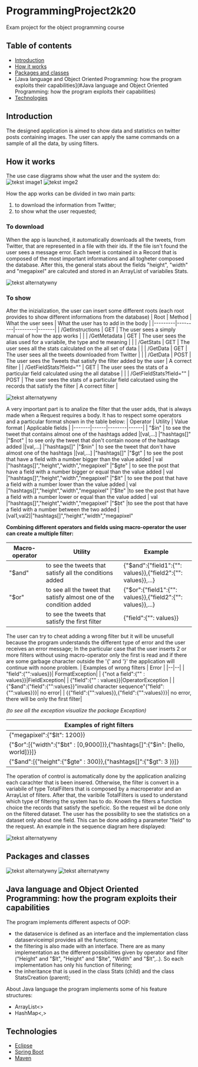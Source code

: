 # ProgrammingProject2k20
Exam project for the object programming course

## Table of contents
* [Introduction](#Introduction)
* [How it works](#How-it-works)
* [Packages and classes](#Packagesandclasses)
* [Java language and Object Oriented Programming: how the program exploits their capabilities](#Java language and Object Oriented Programming: how the program exploits their capabilities)
* [Technologies](#Technologies)


## Introduction
The designed application is aimed to show data and statistics on twitter posts containing images. The user can apply the same commands on a sample of all the data, by using filters.

## How it works
The use case diagrams show what the user and the system do:
![tekst image1](./umlDiagram/UserUseCaseDiagram.jpg)
![tekst imge2](./umlDiagram/SystemUseCaseDiagram.jpg)

How the app works can be divided in two main parts:
1. to download the information from Twitter;
2. to show what the user requested;


### To download
When the app is launched, it automatically downloads all the tweets, from Twitter, that are represented in a file with their ids.
If the file isn't found the user sees a message error. Each tweet is contained in a Record that is composed of the most important informations and all togheter composed the database. After this, the general stats about the fields "height", "width" and "megapixel" are calcuted and stored in an ArrayList of variabiles Stats.

![tekst alternatywny](./umlDiagram/Initializing1.jpg)

### To show
After the inizialization, the user can insert some different roots (each root provides to show different informations from the database)
| Root | Method | What the user sees | What the user has to add in the body |
|---------|---------|---------|-------|
| /GetInstructions | GET | The user sees a simply manual of how the app works | |
| /GetMetadata | GET | The user sees the alias used for a variabile, the type and te meaning | |
| /GetStats | GET | The user sees all the stats calculated on the all set of data | |
| /GetData | GET | The user sees all the tweets downloaded from Twitter | |
| /GetData | POST | The user sees the Tweets that satisfy the filter added by the user | A correct filter |
| /GetFieldStats?field="<param>" | GET | The user sees the stats of a particular field calculated using the all databse | |
| /GetFieldStats?field="<param>" | POST | The user sees the stats of a particular field calcutaed using the records that satisfy the filter | A correct filter |

![tekst alternatywny](./umlDiagram/Initializing2.jpg)

A very important part is to analize the filter that the user adds, that is always made when a Request requires a body. It has to respect some operators and a particular format shown in the table below:
| Operator | Utility | Value format | Applicable fields |
|-------|------|--------|------|
| "$in" | to see the tweet that contains almost one of the hashtags added                    |[val,...] |"hashtags[]"
|"$not" | to see only the tweet that don't contain noone of the hashtags added               |[val,...] |"hashtags[]"
|"$nin" | to see the tweet that don't have almost one of the hashtags                        |[val,...] |"hashtags[]"
|"$gt"  | to see the post that have a field with a number bigger than the value added        | val      |"hashtags[]","height","width","megapixel"
|"$gte" | to see the post that have a field with a number bigger or equal than the value added | val    |"hashtags[]","height","width","megapixel"
|"$lt"  | to see the post that have a field with a number lower than the value added         | val      |"hashtags[]","height","width","megapixel"
|"$lte" |to see the post that have a field with a number lower or equal than the value added | val      |"hashtags[]","height","width","megapixel"
|"$bt"  |to see the post that have a field with a number between the two added               |[val1,val2]|"hashtags[]","height","width","megapixel"

**Combining different operators and fields using macro-operator the user can create a multiple filter:**

| Macro-operator | Utility | Example |
|--|--|--|
| "$and" |to see the tweets that satisfy all the conditions added| {"$and":{"field1":{"<operator1>": values}},{"field2":{"<operator2>": values}},...}
| "$or"  |to see all the tweet that satisfy almost one of the condition added|{"$or":{"field1":{"<operator1>": values}},{"field2":{"<operator2>": values}},...}
|        |to see the tweets that satisfy the first filter| {"field":{"<operator1>": values}}

The user can try to cheat adding a wrong filter but it will be unusefull because the program understands the different type of error and the user receives an error message; In the particular case that the user inserts 2 or more filters without using macro-operator only the first is read and if there are some garbage character outside the '{' and '}' the application will continue with noone problem. 
| Examples of wrong filters | Error |
|--|--|
| "field":{"<operator>":values}}| FormatException|
| {"not a field":{"<operator>" : values}}|FieldException|
| {"field":{"<not an operator>" : values}}|OperatorException |
| {"$and":{"field":{"<operator>":values}}"invalid character sequence"{"field":{"<operator>":values}}}| no error|
| {{"field":{"<operator>":values}},{"field":{"<operator>":values}}}| no error, there will be only the first filter|
  
_(to see all the exception visualize the package Exception)_  

|Examples of right filters|
|--|
|{"megapixel":{"$lt": 1200}}|
|{"$or":[{"width":{"$bt" : [0,9000]}},{"hashtags[]":{"$in": [hello, world]}}]}|
|{"$and":[{"height":{"$gte" : 300}},{"hashtags[]":{"$gt": 3 }}]}|

The operation of control is automatically done by the application analizing each carachter that is been insered.
Otherwise, the filter is convert in a variabile of type TotalFilters that is composed by a macroperator and an ArrayList of filters.
After that, the varibile TotalFilters is used to understand which type of filtering the system has to do. Known the filters a function choice the records that satisfy the speficic. So the request wil be done only on the filtered dataset.
The user has the possibility to see the statistics on a dataset only about one field. This can be done adding a parameter "field" to the request.
An example in the sequence diagram here displayed:

![tekst alternatywny](./umlDiagram/Filtering.jpg)

## Packages and classes

![tekst alternatywny](./umlDiagram/Filtering.jpg)
![tekst alternatywny](./umlDiagram/Filtering.jpg)

## Java language and Object Oriented Programming: how the program exploits their capabilities
The program implements different aspects of OOP:
* the dataservice is defined as an interface and the implementation class dataserviceimpl provides all the functions;
* the filtering is also made with an interface. There are as many implementation as the different possibilities given by operator and filter ("Height" and "$lt", "Height" and "$lte", "Width" and "$lt",..). So each implementation has only his function of filtering;
* the inheritance that is used in the class Stats (child) and the class StatsCreation (parent);

About Java language the program implements some of his feature structures:
* ArrayList<>
* HashMap<,>


## Technologies
* [Eclipse](https://www.eclipse.org/)
* [Spring Boot](https://spring.io/projects/spring-boot)
* [Maven](https://mvnrepository.com/)
